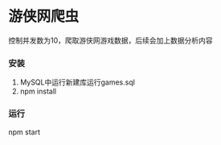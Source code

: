 # 游侠网爬虫

控制并发数为10，爬取游侠网游戏数据，后续会加上数据分析内容

### 安装
1. MySQL中运行新建库运行games.sql
2. npm install

### 运行
npm start